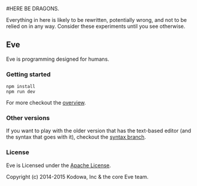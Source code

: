 #HERE BE DRAGONS.

Everything in here is likely to be rewritten, potentially wrong, and not to be relied on in any way. Consider these experiments until you see otherwise.

## Eve

Eve is programming designed for humans.

### Getting started

```
npm install
npm run dev
```

For more checkout the [overview](doc/overview.md).

### Other versions

If you want to play with the older version that has the text-based editor (and the syntax that goes with it), checkout the [syntax branch](../syntax).

### License

Eve is Licensed under the [Apache License](http://www.apache.org/licenses/LICENSE-2.0).

Copyright (c) 2014-2015 Kodowa, Inc & the core Eve team.
